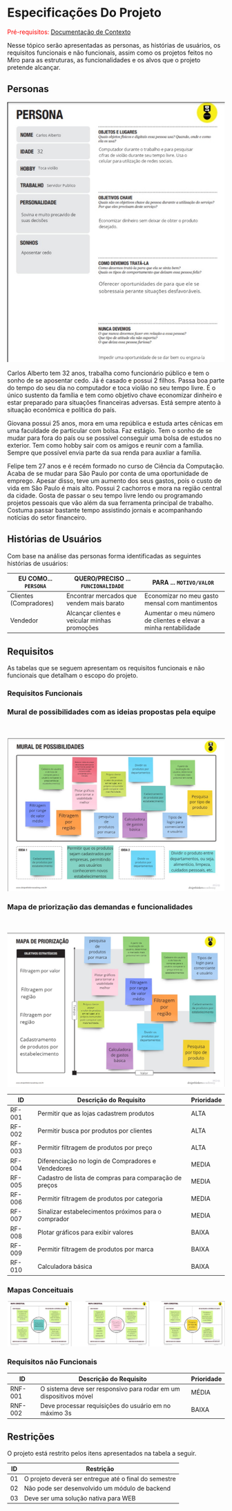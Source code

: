 # Especificações Do Projeto

<span style="color:red">Pré-requisitos: <a href="1-Contexto.md"> Documentação de Contexto</a></span>

Nesse tópico serão apresentadas as personas, as histórias de usuários, os requisitos funcionais e não funcionais, assim como os projetos feitos no Miro para as estruturas, as funcionalidades e os alvos que o projeto pretende alcançar.

## Personas
![alt](images/Spec/persona.jpg)

Carlos Alberto tem 32 anos, trabalha como funcionário público e tem o sonho de se
aposentar cedo. Já é casado e possui 2 filhos. Passa boa parte do tempo do seu dia no
computador e toca violão no seu tempo livre. É o único sustento da família e tem como objetivo
chave economizar dinheiro e estar preparado para situações financeiras adversas. Está
sempre atento à situação econômica e política do país.

Giovana possui 25 anos, mora em uma república e estuda artes cênicas em uma faculdade de  particular com bolsa. Faz estágio. Tem o sonho de se mudar para fora do país ou se possível
conseguir uma bolsa de estudos no exterior. Tem como hobby sair com os amigos e reunir com a família. Sempre que possível envia parte da sua renda para auxliar a família.

Felipe tem 27 anos e é recém formado no curso de Ciência da Computação. Acaba de se mudar para
São Paulo por conta de uma oportunidade de emprego. Apesar disso, teve um aumento dos seus gastos, pois o custo de vida em São Paulo é mais alto. Possui
2 cachorros e mora na região central da cidade. Gosta de passar o seu tempo livre lendo
ou programando projetos pessoais que vão além da sua ferramenta principal de trabalho.
Costuma passar bastante tempo assistindo jornais e acompanhando notícias do setor financeiro.

## Histórias de Usuários

Com base na análise das personas forma identificadas as seguintes histórias de usuários:

|EU COMO... `PERSONA`| QUERO/PRECISO ... `FUNCIONALIDADE` |PARA ... `MOTIVO/VALOR`                 |
|--------------------|------------------------------------|----------------------------------------|
|Clientes (Compradores)  | Encontrar mercados que vendem mais barato          | Economizar no meu gasto mensal com mantimentos               |
|Vendedor       | Alcançar clientes e veicular minhas promoções                  | Aumentar o meu número de clientes e elevar a minha rentabilidade |

## Requisitos

As tabelas que se seguem apresentam os requisitos funcionais e não funcionais que detalham o escopo do projeto.

### Requisitos Funcionais

### Mural de possibilidades com as ideias propostas pela equipe
<br/><br/>
![Mural de Possibilidades](images/Spec/mural_possibilidades.jpg)


### Mapa de priorização das demandas e funcionalidades
<br/><br/>
![Mapa de Priorização](images/Spec/mapa_priorizacao.jpg)

|ID    | Descrição do Requisito  | Prioridade |
|------|-----------------------------------------|----|
|RF-001| Permitir que as lojas cadastrem produtos | ALTA | 
|RF-002| Permitir busca por produtos por clientes  | ALTA |
|RF-003| Permitir filtragem de produtos por preço   | ALTA |
|RF-004| Diferenciação no login de Compradores e Vendedores   | MEDIA |
|RF-005| Cadastro de lista de compras para comparação de preços  | MEDIA |
|RF-006| Permitir filtragem de produtos por categoria  | MEDIA |
|RF-007| Sinalizar estabelecimentos próximos para o comprador  | MEDIA |
|RF-008| Plotar gráficos para exibir valores  | BAIXA |
|RF-009| Permitir filtragem de produtos por marca  | BAIXA |
|RF-010| Calculadora básica  | BAIXA |

### Mapas Conceituais
![Mapa Conceituais](images/Spec/mapas_conceituais.jpg)

### Requisitos não Funcionais

|ID     | Descrição do Requisito  |Prioridade |
|-------|-------------------------|----|
|RNF-001| O sistema deve ser responsivo para rodar em um dispositivos móvel | MÉDIA | 
|RNF-002| Deve processar requisições do usuário em no máximo 3s |  BAIXA | 


## Restrições

O projeto está restrito pelos itens apresentados na tabela a seguir.

|ID| Restrição                                             |
|--|-------------------------------------------------------|
|01| O projeto deverá ser entregue até o final do semestre |
|02| Não pode ser desenvolvido um módulo de backend        |
|03| Deve ser uma solução nativa para WEB                  |
